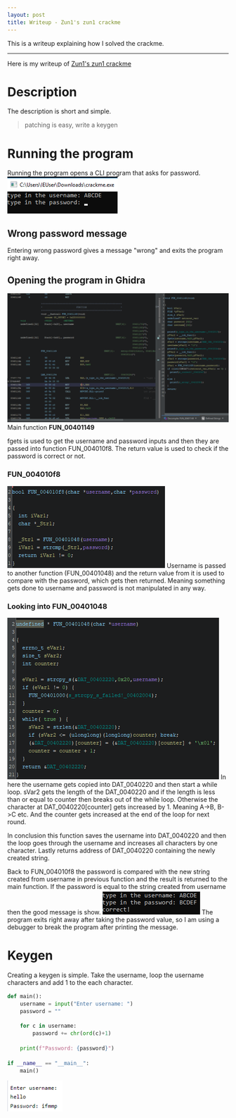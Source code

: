 ```yaml
---
layout: post
title: Writeup - Zun1's zun1 crackme
---
```


This is a writeup explaining how I solved the crackme.

---

Here is my writeup of [Zun1's zun1 crackme](https://crackmes.one/crackme/652c30d56e7e520ff1c3da60)


# Description
The description is short and simple.
> patching is easy, write a keygen

# Running the program
Running the program opens a CLI program that asks for password.
![](../images/zun1-crackme-input.png)

## Wrong password message
Entering wrong password gives a message "wrong" and exits the program right away.


## Opening the program in Ghidra
![](../images/zun1-cracme-ghidra.png)
Main function **FUN_00401149**

fgets is used to get the username and password inputs and then they are passed into function FUN_004010f8. The return value is used to check if the password is correct or not.

### FUN_004010f8
![](../images/zun1-crackme-ghidra-fun_004010f8.png)
Username is passed to another function (FUN_00401048) and the return value from it is used to compare with the password, which gets then returned. Meaning something gets done to username and password is not manipulated in any way.

### Looking into FUN_00401048
![](../images/zun1-crackme-fun_00401048.png)
In here the username gets copied into DAT_0040220 and then start a while loop.
sVar2 gets the length of the DAT_0040220 and if the length is less than or equal to counter then breaks out of the while loop. Otherwise the character at DAT_0040220\[counter] gets increased by 1. Meaning A->B, B->C etc. And the counter gets increased at the end of the loop for next round.

In conclusion this function saves the username into DAT_0040220 and then the loop goes through the username and increases all characters by one character. Lastly returns address of DAT_0040220 containing the newly created string.

Back to FUN_004010f8 the password is compared with the new string created from username in previous function and the result is returned to the main function. If the password is equal to the string created from username then the good message is show.
![](../images/zun1-crackme-good-message.png)
The program exits right away after taking the password value, so I am using a debugger to break the program after printing the message.

# Keygen
Creating a keygen is simple. Take the username, loop the username characters and add 1 to the each character.

```python
def main():
    username = input("Enter username: ")
    password = ""
    
    for c in username:
        password += chr(ord(c)+1)
    
    print(f"Password: {password}")
    
if __name__ == "__main__":
    main()
```
![](../images/zun1-crackme-keygen.png)

